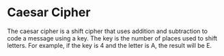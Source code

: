 # Caesar Cipher
The caesar cipher is a shift cipher that uses addition and subtraction to code a message using a key.
The key is the number of places used to shift letters.
For example, if the key is 4 and the letter is A, the result will be E.